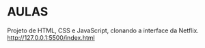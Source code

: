 # AULAS

Projeto de HTML, CSS e JavaScript, clonando a interface da Netflix.
http://127.0.0.1:5500/index.html
